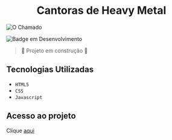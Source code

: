 <h1 align="center">Cantoras de Heavy Metal</h1>

![O Chamado](https://github.com/SimonePenido/O_Chamado_Fan/assets/112627846/922c98de-4938-4add-8539-17ae8557d7a2)


![Badge em Desenvolvimento](http://img.shields.io/static/v1?label=STATUS&message=EM%20DESENVOLVIMENTO&color=GREEN&style=for-the-badge)

> :construction: Projeto em construção :construction:

## Tecnologias Utilizadas
- ``HTML5``
-  ``CSS``
-  ``Javascript``

## Acesso ao projeto

Clique [aqui](https://github.com/SimonePenido/metal_singers)
